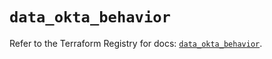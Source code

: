 # `data_okta_behavior`

Refer to the Terraform Registry for docs: [`data_okta_behavior`](https://registry.terraform.io/providers/okta/okta/4.9.0/docs/data-sources/behavior).
